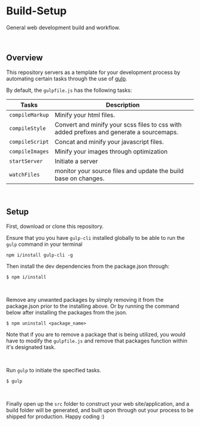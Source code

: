 # Build-Setup

General web development build and workflow.

&nbsp;

## Overview

This repository servers as a template for your development process by automating certain tasks through the use of [gulp](https://gulpjs.com/).

By default, the `gulpfile.js` has the following tasks:

| Tasks           | Description                                                                              |
| --------------- | ---------------------------------------------------------------------------------------- |
| `compileMarkup` | Minify your html files.                                                                  |
| `compileStyle`  | Convert and minify your scss files to css with added prefixes and generate a sourcemaps. |
| `compileScript` | Concat and minify your javascript files.                                                 |
| `compileImages` | Minify your images through optimization                                                  |
| `startServer`   | Initiate a server                                                                        |
| `watchFiles`    | monitor your source files and update the build base on changes.                          |





&nbsp;

## Setup

First, download or clone this repository.

Ensure that you you have `gulp-cli` installed globally to be able to run the `gulp` command in your terminal

```
npm i/install gulp-cli -g
```

Then install the dev dependencies from the package.json through:

```
$ npm i/install
```

&nbsp;

Remove any unwanted packages by simply removing it from the package.json prior to the installing above. Or by running the command below after installing the packages from the json.

```
$ npm uninstall <package_name>
```

Note that if you are to remove a package that is being utilized, you would have to modify the `gulpfile.js` and remove that packages function within it's designated task.

&nbsp;

Run `gulp` to initiate the specified tasks.

```
$ gulp
```

&nbsp;

Finally open up the `src` folder to construct your web site/application, and a build folder will be generated, and built upon through out your process to be shipped for production. Happy coding :)
